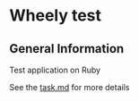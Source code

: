 # Wheely test

## General Information
Test application on Ruby

See the [task.md](./task.md) for more details